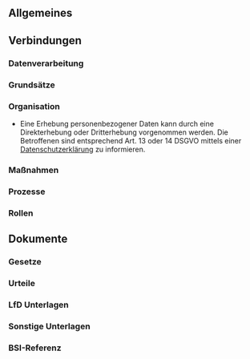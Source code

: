 ## Allgemeines

## Verbindungen
### Datenverarbeitung
### Grundsätze
### Organisation
- Eine Erhebung personenbezogener Daten kann durch eine Direkterhebung oder Dritterhebung vorgenommen werden. Die Betroffenen sind entsprechend Art. 13 oder 14 DSGVO mittels einer [Datenschutzerklärung](../Organisation/Datenschutzerklaerung.md) zu informieren.
### Maßnahmen
### Prozesse
### Rollen

## Dokumente
### Gesetze
### Urteile
### LfD Unterlagen
### Sonstige Unterlagen
### BSI-Referenz